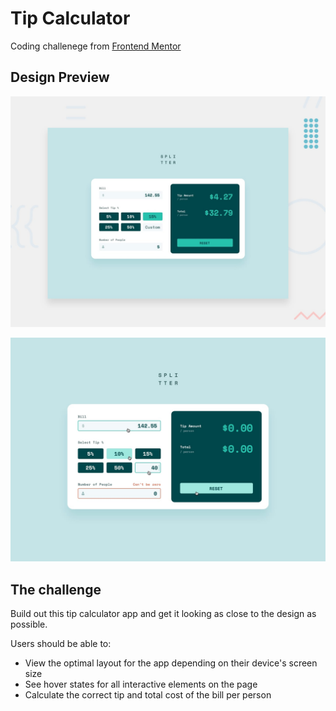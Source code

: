 # Tip Calculator

Coding challenege from [Frontend Mentor](https://www.frontendmentor.io)

## Design Preview

![Design preview for the Tip calculator app coding challenge](./src/design/desktop-preview.jpg)

![Design preview for the Tip calculator app coding challenge](./src/design/active-states.jpg)

## The challenge

Build out this tip calculator app and get it looking as close to the design as possible.

Users should be able to:

- View the optimal layout for the app depending on their device's screen size
- See hover states for all interactive elements on the page
- Calculate the correct tip and total cost of the bill per person
